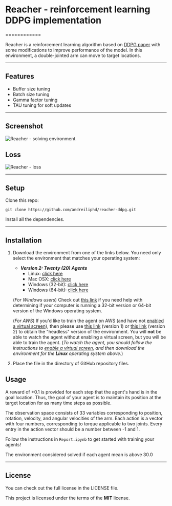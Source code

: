 # Reacher - reinforcement learning DDPG implementation
============

Reacher is a reinforcement learning algorithm based on [DDPG paper](https://arxiv.org/pdf/1509.02971) with some modifications to improve performance of the model. In this environment, a double-jointed arm can move to target locations. 

---

## Features
- Buffer size tuning
- Batch size tuning
- Gamma factor tuning
- TAU tuning for soft updates

---


## Screenshot

![Reacher - solving environment](https://user-images.githubusercontent.com/10624937/43851024-320ba930-9aff-11e8-8493-ee547c6af349.gif)

## Loss

![Reacher - loss](https://github.com/andreiliphd/reacher-ddpg-ppo/blob/master/output_40_2.png)



---

## Setup
Clone this repo: 
```
git clone https://github.com/andreiliphd/reacher-ddpg.git
```
Install all the dependencies.

---


## Installation

1. Download the environment from one of the links below.  You need only select the environment that matches your operating system:

    - **_Version 2: Twenty (20) Agents_**
        - Linux: [click here](https://s3-us-west-1.amazonaws.com/udacity-drlnd/P2/Reacher/Reacher_Linux.zip)
        - Mac OSX: [click here](https://s3-us-west-1.amazonaws.com/udacity-drlnd/P2/Reacher/Reacher.app.zip)
        - Windows (32-bit): [click here](https://s3-us-west-1.amazonaws.com/udacity-drlnd/P2/Reacher/Reacher_Windows_x86.zip)
        - Windows (64-bit): [click here](https://s3-us-west-1.amazonaws.com/udacity-drlnd/P2/Reacher/Reacher_Windows_x86_64.zip)
    
    (_For Windows users_) Check out [this link](https://support.microsoft.com/en-us/help/827218/how-to-determine-whether-a-computer-is-running-a-32-bit-version-or-64) if you need help with determining if your computer is running a 32-bit version or 64-bit version of the Windows operating system.

    (_For AWS_) If you'd like to train the agent on AWS (and have not [enabled a virtual screen](https://github.com/Unity-Technologies/ml-agents/blob/master/docs/Training-on-Amazon-Web-Service.md)), then please use [this link](https://s3-us-west-1.amazonaws.com/udacity-drlnd/P2/Reacher/one_agent/Reacher_Linux_NoVis.zip) (version 1) or [this link](https://s3-us-west-1.amazonaws.com/udacity-drlnd/P2/Reacher/Reacher_Linux_NoVis.zip) (version 2) to obtain the "headless" version of the environment.  You will **not** be able to watch the agent without enabling a virtual screen, but you will be able to train the agent.  (_To watch the agent, you should follow the instructions to [enable a virtual screen](https://github.com/Unity-Technologies/ml-agents/blob/master/docs/Training-on-Amazon-Web-Service.md), and then download the environment for the **Linux** operating system above._)

2. Place the file in the directory of GitHub repository files.


## Usage

A reward of +0.1 is provided for each step that the agent's hand is in the goal location. Thus, the goal of your agent is to maintain its position at the target location for as many time steps as possible.

The observation space consists of 33 variables corresponding to position, rotation, velocity, and angular velocities of the arm. Each action is a vector with four numbers, corresponding to torque applicable to two joints. Every entry in the action vector should be a number between -1 and 1.

Follow the instructions in `Report.ipynb` to get started with training your agents!  

The environment considered solved if each agent mean is above 30.0


---

## License
You can check out the full license in the LICENSE file.

This project is licensed under the terms of the **MIT** license.
